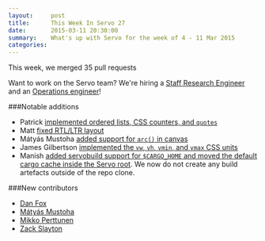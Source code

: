 ```yaml
---
layout:     post
title:      This Week In Servo 27
date:       2015-03-11 20:30:00
summary:    What's up with Servo for the week of 4 - 11 Mar 2015
categories:
---
```


This week, we merged 35 pull requests

Want to work on the Servo team? We're hiring a [Staff Research Engineer](https://careers.mozilla.org/en-US/position/ollA0fw0) and an [Operations engineer](https://careers.mozilla.org/en-US/position/oymA0fwe)!

###Notable additions
 - Patrick [implemented ordered lists, CSS counters, and `quotes`](https://github.com/servo/servo/pull/5160)
 - Matt [fixed RTL/LTR layout](https://github.com/servo/servo/pull/5143)
 - Mátyás Mustoha [added support for `arc()` in canvas](https://github.com/servo/servo/pull/5185)
 - James Gilbertson [implemented the `vw`, `vh`, `vmin`, and `vmax` CSS units](https://github.com/servo/servo/pull/5154)
 - Manish [added servobuild support for `$CARGO_HOME` and moved the default cargo cache inside the Servo root](https://github.com/servo/servo/pull/5168). We now do not create any build artefacts outside of the repo clone.

###New contributors

 - [Dan Fox](https://github.com/iamdanfox)
 - [Mátyás Mustoha](https://github.com/mmatyas)
 - [Mikko Perttunen](https://github.com/cyndis)
 - [Zack Slayton](https://github.com/zslayton)
